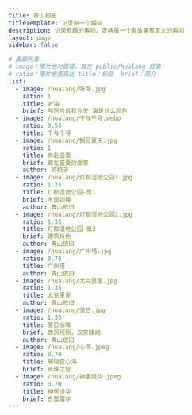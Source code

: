 ```yaml
---
title: 青山相册
titleTemplate: 记录每一个瞬间
description: 记录有趣的事物，定格每一个有故事有意义的瞬间
layout: page
sidebar: false

# 画廊列表
# image：图片绝对路径，放在 public/hualang 目录
# ratio：图片绝宽高比 title：标题  brief：简介
list:
  - image: /hualang/听海.jpg
    ratio: 1
    title: 听海
    brief: 写信告诉我今天 海是什么颜色
  - image: /hualang/千与千寻.webp
    ratio: 0.55
    title: 千与千寻
  - image: /hualang/锅哥夏天.jpg
    ratio: 1
    title: 奔赴盛夏
    brief: 藏在盛夏的爱意
    author: 郭梳子
  - image: /hualang/灯都湿地公园1.jpg
    ratio: 1.35
    title: 灯都湿地公园-景1
    brief: 水面如镜
    author: 青山依旧
  - image: /hualang/灯都湿地公园2.jpg
    ratio: 1.35
    title: 灯都湿地公园-景2
    brief: 建筑特色
    author: 青山依旧
  - image: /hualang/广州塔.jpg
    ratio: 0.75
    title: 广州塔
    author: 青山依旧
  - image: /hualang/尤克里里.jpg
    ratio: 1.35
    title: 尤克里里
    author: 青山依旧
  - image: /hualang/落日.jpg
    ratio: 1.35
    title: 落日余晖
    brief: 西风残照，汉家陵阙
    author: 青山依旧
  - image: /hualang/心海.jpeg
    ratio: 0.70
    title: 珊瑚宫心海
    brief: 真珠之智
  - image: /hualang/神里绫华.jpeg
    ratio: 0.70
    title: 神里绫华
    brief: 白鹭霜华
---
```


<script setup>
import { useData, withBase } from 'vitepress';
import RotatingPhoto from '../widgets/RotatingPhoto.vue';

const { page } = useData();
const list = (page.value.frontmatter?.list || []).map((v) => {
  return withBase(v.image);
});
</script>

<RotatingPhoto :imgs="list" />
